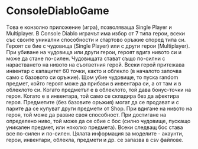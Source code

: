 # ConsoleDiabloGame
Tова е конзолно приложение (игра), позволяваща Single Player и Multiplayer. В Console Diablo играчът има избор от 7 типа герои, всеки със своите уникални способности и стартово
оръжие според типа си. Героят се бие с чудовища (Single Player) или с други герои (Multiplayer). При убиване на чудовища или други герои, героят вдига нивото си и може да стане по-силен. Чудовищата стават също по-силни с нарастването на нивото на съответния герой. Всеки герой притежава инвентар с капацитет 60 точки, както и облекло (в началото започва само с базовото си оръжие). Щом убие чудовище, то пуска random предмет, който героят може да прибави в инвентара си, а от там и в облеклото си. Когато предметът е в облеклото, той дава бонус-точки на героя. Когато е в инвентара, той само се складира без да афектира героя. Предметите (без базовите оръжия) могат да се продават и с парите да се купуват други предмети от Shop. При вдигане на нивото на героя, той може да развие своя способност. При достигане на определено ниво, той може да се сбие с бос (силно чудовище, пускащо уникален предмет, или няколко предмета). Всеки следващ бос става все по-силен и по-силен. Цялата информация за моделите - акаунти, герои, инвентари, облекла, предмети и др. се запазва в csv файлове.
